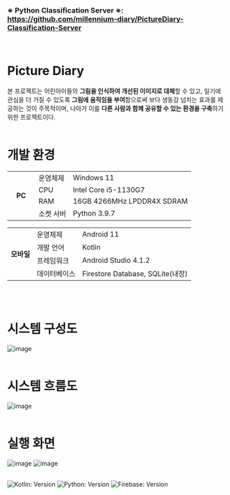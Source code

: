 ### ※ <b>Python Classification Server</b> ※: https://github.com/millennium-diary/PictureDiary-Classification-Server
<br>

# Picture Diary
본 프로젝트는 어린아이들의 <b>그림을 인식하여 개선된 이미지로 대체</b>할 수 있고, 일기에 관심을 더 가질 수 있도록 <b>그림에 움직임을 부여</b>함으로써 보다 생동감 넘치는 효과를 제공하는 것이 주목적이며, 나아가 이를 <b>다른 사람과 함께 공유할 수 있는 환경을 구축</b>하기 위한 프로젝트이다.
<br><br>

# 개발 환경
<table>
  <tr>
    <td rowspan="4"><b>&nbsp;&nbsp;&nbsp;PC&nbsp;&nbsp;&nbsp;</td>
    <td>운영체제</td>
    <td>Windows 11</td>
  </tr>
  <tr>
    <td>CPU</td>
    <td>Intel Core i5-1130G7</td>
  </tr>
  <tr>
    <td>RAM</td>
    <td>16GB 4266MHz LPDDR4X SDRAM</td>
  </tr>
  <tr>
    <td>소켓 서버</td>
    <td>Python 3.9.7</td>
  </tr>
</table>

<table>
  <tr>
    <td rowspan="4"><b>모바일</td>
    <td>운영체제</td>
    <td>Android 11</td>
  </tr>
  <tr>
    <td>개발 언어</td>
    <td>Kotlin</td>
  </tr>
  <tr>
    <td>프레임워크</td>
    <td>Android Studio 4.1.2</td>
  </tr>
  <tr>
    <td>데이터베이스</td>
    <td>Firestore Database, SQLite(내장)</td>
  </tr>
</table>
<br><br>

# 시스템 구성도
![image](https://user-images.githubusercontent.com/62047373/175225441-029889a8-8d19-4ed4-9e9d-6e23001af031.png)
<br><br>

# 시스템 흐름도
![image](https://user-images.githubusercontent.com/62047373/175225488-6d31def0-6346-42f1-8b02-f8fcb68279d2.png)
<br><br>

# 실행 화면
![image](https://user-images.githubusercontent.com/62047373/175224502-8c29c818-9851-4ba0-ab37-e16625e6c7a7.png)
![image](https://user-images.githubusercontent.com/62047373/175224521-3ed4908e-2f39-42f1-b57a-30cd2f8ee113.png)
<br><br>

![Kotlin: Version](https://img.shields.io/badge/Kotlin-green)
![Python: Version](https://img.shields.io/badge/Python-blue)
![Firebase: Version](https://img.shields.io/badge/Firebase-orange)
